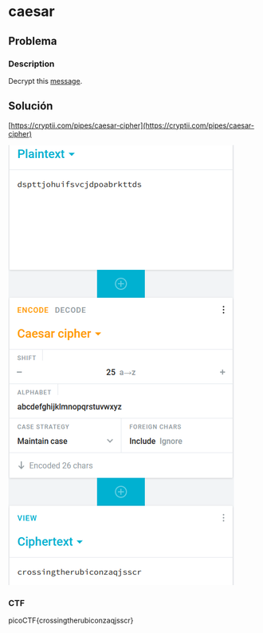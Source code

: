 # caesar

## Problema

### Description

Decrypt this [message](https://jupiter.challenges.picoctf.org/static/6385b895dcb30c74dbd1f0ea271e3563/ciphertext).

## Solución

[https://cryptii.com/pipes/caesar-cipher](https://cryptii.com/pipes/caesar-cipher)

![Untitled](caesar%207089c9eea5994484969e5cc21dc9ca17/Untitled.png)

### CTF

picoCTF{crossingtherubiconzaqjsscr}